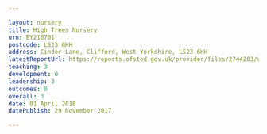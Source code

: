 ```yaml
---

layout: nursery
title: High Trees Nursery
urn: EY216701
postcode: LS23 6HH
address: Cinder Lane, Clifford, West Yorkshire, LS23 6HH
latestReportUrl: https://reports.ofsted.gov.uk/provider/files/2744203/urn/EY216701.pdf
teaching: 3
development: 0
leadership: 3
outcomes: 0
overall: 3
date: 01 April 2018 
datePublish: 29 November 2017

---
```

